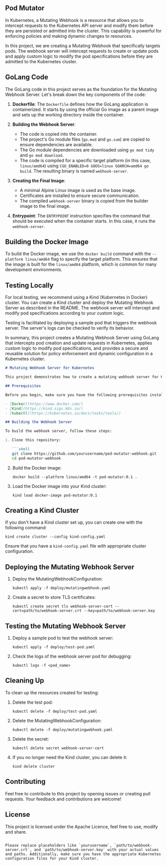 ## Pod Mutator

In Kubernetes, a Mutating Webhook is a resource that allows you to intercept requests to the Kubernetes API server and modify them before they are persisted or admitted into the cluster. This capability is powerful for enforcing policies and making dynamic changes to resources.

In this project, we are creating a Mutating Webhook that specifically targets pods. The webhook server will intercept requests to create or update pods and apply custom logic to modify the pod specifications before they are admitted to the Kubernetes cluster.

## GoLang Code

The GoLang code in this project serves as the foundation for the Mutating Webhook Server. Let's break down the key components of the code:

1. **Dockerfile**: The `Dockerfile` defines how the GoLang application is containerized. It starts by using the official Go image as a parent image and sets up the working directory inside the container.

2. **Building the Webhook Server**:
   - The code is copied into the container.
   - The project's Go module files (`go.mod` and `go.sum`) are copied to ensure dependencies are available.
   - The Go module dependencies are downloaded using `go mod tidy` and `go mod download`.
   - The code is compiled for a specific target platform (in this case, `linux/amd64`) using `CGO_ENABLED=0 GOOS=linux GOARCH=amd64 go build`. The resulting binary is named `webhook-server`.

3. **Creating the Final Image**:
   - A minimal Alpine Linux image is used as the base image.
   - Certificates are installed to ensure secure communication.
   - The compiled `webhook-server` binary is copied from the builder image to the final image.

4. **Entrypoint**: The `ENTRYPOINT` instruction specifies the command that should be executed when the container starts. In this case, it runs the `webhook-server`.

## Building the Docker Image

To build the Docker image, we use the `docker build` command with the `--platform linux/amd64` flag to specify the target platform. This ensures that the image is built for the `linux/amd64` platform, which is common for many development environments.

## Testing Locally

For local testing, we recommend using a Kind (Kubernetes in Docker) cluster. You can create a Kind cluster and deploy the Mutating Webhook Server as described in the README. The webhook server will intercept and modify pod specifications according to your custom logic.

Testing is facilitated by deploying a sample pod that triggers the webhook server. The server's logs can be checked to verify its behavior.

In summary, this project creates a Mutating Webhook Server using GoLang that intercepts pod creation and update requests in Kubernetes, applies custom logic to modify pod specifications, and provides a secure and reusable solution for policy enforcement and dynamic configuration in a Kubernetes cluster.


```markdown
# Mutating Webhook Server for Kubernetes

This project demonstrates how to create a mutating webhook server for Kubernetes. The webhook server modifies pod specifications before they are admitted to the cluster. In this example, we use a Kind (Kubernetes in Docker) cluster for local testing.

## Prerequisites

Before you begin, make sure you have the following prerequisites installed on your local machine:

- [Docker](https://www.docker.com/)
- [Kind](https://kind.sigs.k8s.io/)
- [kubectl](https://kubernetes.io/docs/tasks/tools/)

## Building the Webhook Server

To build the webhook server, follow these steps:

1. Clone this repository:

   ```shell
   git clone https://github.com/yourusername/pod-mutator-webhook.git
   cd pod-mutator-webhook
   ```

2. Build the Docker image:

   ```shell
   docker build --platform linux/amd64 -t pod-mutator:0.1 .
   ```

3. Load the Docker image into your Kind cluster:

   ```shell
   kind load docker-image pod-mutator:0.1
   ```

## Creating a Kind Cluster

If you don't have a Kind cluster set up, you can create one with the following command:

```shell
kind create cluster --config kind-config.yaml
```

Ensure that you have a `kind-config.yaml` file with appropriate cluster configuration.

## Deploying the Mutating Webhook Server

1. Deploy the MutatingWebhookConfiguration:

   ```shell
   kubectl apply -f deploy/mutatingwebhook.yaml
   ```

2. Create a secret to store TLS certificates:

   ```shell
   kubectl create secret tls webhook-server-cert --cert=path/to/webhook-server.crt --key=path/to/webhook-server.key
   ```

## Testing the Mutating Webhook Server

1. Deploy a sample pod to test the webhook server:

   ```shell
   kubectl apply -f deploy/test-pod.yaml
   ```

2. Check the logs of the webhook server pod for debugging:

   ```shell
   kubectl logs -f <pod_name>
   ```

## Cleaning Up

To clean up the resources created for testing:

1. Delete the test pod:

   ```shell
   kubectl delete -f deploy/test-pod.yaml
   ```

2. Delete the MutatingWebhookConfiguration:

   ```shell
   kubectl delete -f deploy/mutatingwebhook.yaml
   ```

3. Delete the secret:

   ```shell
   kubectl delete secret webhook-server-cert
   ```

4. If you no longer need the Kind cluster, you can delete it:

   ```shell
   kind delete cluster
   ```

## Contributing

Feel free to contribute to this project by opening issues or creating pull requests. Your feedback and contributions are welcome!

## License

This project is licensed under the Apache Licence, feel free to use, modify and share. 
```

Please replace placeholders like `yourusername`, `path/to/webhook-server.crt`, and `path/to/webhook-server.key` with your actual values and paths. Additionally, make sure you have the appropriate Kubernetes configuration files for your Kind cluster.
